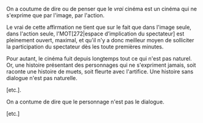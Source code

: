 <!-- Page: Le cinéma est dialogue -->

On a coutume de dire ou de penser que le <em>vrai</em> cinéma est un cinéma qui ne s'exprime que par l'image, par l'action.

Le vrai de cette affirmation ne tient que sur le fait que dans l'image seule, dans l'action seule, l'MOT[272|espace d’implication du spectateur] est pleinement ouvert, maximal, et qu'il n'y a donc meilleur moyen de solliciter la participation du spectateur dès les toute premières minutes.

Pour autant, le cinéma fuit depuis longtemps tout ce qui n'est pas naturel. Or, une histoire présentant des personnages qui ne s'expriment jamais, soit raconte une histoire de muets, soit fleurte avec l'artifice. Une histoire sans dialogue n'est pas naturelle.

[etc.].

On a contume de dire que le personnage n'est pas le dialogue.

[etc.]

